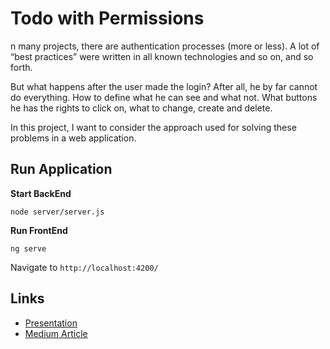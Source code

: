 # Todo with Permissions

n many projects, there are authentication processes (more or less). A lot of “best practices” were written in all known technologies and so on, and so forth.

But what happens after the user made the login? After all, he by far cannot do everything. How to define what he can see and what not. What buttons he has the rights to click on, what to change, create and delete.

In this project, I want to consider the approach used for solving these problems in a web application.


## Run Application

**Start BackEnd**

```shell
node server/server.js
```

**Run FrontEnd**

```shell
ng serve
```

Navigate to `http://localhost:4200/`

## Links

- [Presentation](https://docs.google.com/presentation/d/1TciJDS8-lnZ9S8Plsp2l6Yc9bzQQIlJQ5wncGFijan8/edit?usp=sharing)
- [Medium Article](https://medium.com/@danduh/the-flexible-way-to-adopt-ux-ui-in-angular-app-according-to-users-permissions-b5db8cf05fbe)

